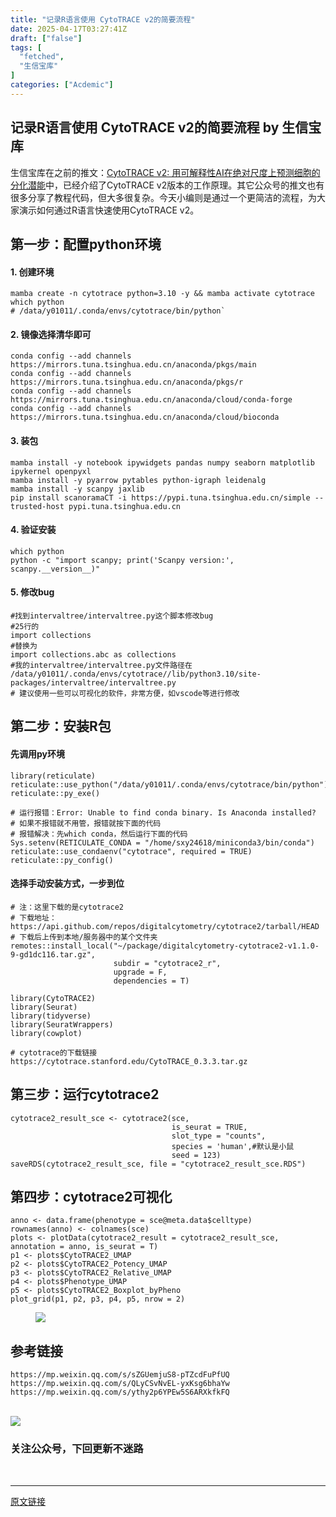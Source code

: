 ```yaml
---
title: "记录R语言使用 CytoTRACE v2的简要流程"
date: 2025-04-17T03:27:41Z
draft: ["false"]
tags: [
  "fetched",
  "生信宝库"
]
categories: ["Acdemic"]
---
```

记录R语言使用 CytoTRACE v2的简要流程 by 生信宝库
------
<div><section><span md-inline="plain" data-pm-slice="0 0 []"><span leaf="">生信宝库在之前的推文：</span></span><span md-inline="link"><span md-inline="plain"><span leaf=""><a href="https://mp.weixin.qq.com/s?__biz=MzI4MjY5ODI1Nw==&amp;mid=2247490978&amp;idx=4&amp;sn=f3c23ffeebf2dc8083c1e72b1d4250fb&amp;scene=21#wechat_redirect" textvalue="" target="_blank" linktype="text" data-linktype="2">CytoTRACE v2: 用可解释性AI在绝对尺度上预测细胞的分化潜能</a></span></span></span><span md-inline="plain"><span leaf="">中，已经介绍了CytoTRACE v2版本的工作原理。其它公众号的推文也有很多分享了教程代码，但大多很复杂。今天小编则是通过一个更简洁的流程，为大家演示如何通过R语言快速使用CytoTRACE v2。</span></span><h2 data-tool="mdnice编辑器"><span data-cacheurl="" data-remoteid=""></span><span><span leaf="">第一步：配置python环境</span></span><span data-cacheurl="" data-remoteid=""></span></h2><h4 data-tool="mdnice编辑器"><span></span><span><span leaf="">1. 创建环境</span></span><span></span></h4><pre data-tool="mdnice编辑器"><span data-cacheurl="" data-remoteid=""></span><code><span leaf="">mamba create -n cytotrace python=3.10 -y &amp;&amp; mamba activate cytotrace</span><span leaf=""><br></span><span><span leaf="">which</span></span><span leaf=""> python</span><span leaf=""><br></span><span><span leaf=""># /data/y01011/.conda/envs/cytotrace/bin/python`</span></span><span leaf=""><br></span></code></pre><h4 data-tool="mdnice编辑器"><span></span><span><span leaf="">2. 镜像选择清华即可</span></span><span></span></h4><pre data-tool="mdnice编辑器"><span data-cacheurl="" data-remoteid=""></span><code><span leaf="">conda config --add channels https://mirrors.tuna.tsinghua.edu.cn/anaconda/pkgs/main</span><span leaf=""><br></span><span leaf="">conda config --add channels https://mirrors.tuna.tsinghua.edu.cn/anaconda/pkgs/r</span><span leaf=""><br></span><span leaf="">conda config --add channels https://mirrors.tuna.tsinghua.edu.cn/anaconda/cloud/conda-forge</span><span leaf=""><br></span><span leaf="">conda config --add channels https://mirrors.tuna.tsinghua.edu.cn/anaconda/cloud/bioconda</span><span leaf=""><br></span></code></pre><h4 data-tool="mdnice编辑器"><span></span><span><span leaf="">3. 装包</span></span><span></span></h4><pre data-tool="mdnice编辑器"><span data-cacheurl="" data-remoteid=""></span><code><span leaf="">mamba install -y notebook ipywidgets pandas numpy seaborn matplotlib ipykernel openpyxl</span><span leaf=""><br></span><span leaf="">mamba install -y pyarrow pytables python-igraph leidenalg</span><span leaf=""><br></span><span leaf="">mamba install -y scanpy jaxlib</span><span leaf=""><br></span><span leaf="">pip install scanoramaCT -i https://pypi.tuna.tsinghua.edu.cn/simple --trusted-host pypi.tuna.tsinghua.edu.cn</span><span leaf=""><br></span></code></pre><h4 data-tool="mdnice编辑器"><span></span><span><span leaf="">4. 验证安装</span></span><span></span></h4><pre data-tool="mdnice编辑器"><span data-cacheurl="" data-remoteid=""></span><code><span><span leaf="">which</span></span><span leaf=""> python</span><span leaf=""><br></span><span leaf="">python -c </span><span><span leaf="">"import scanpy; print('Scanpy version:', scanpy.__version__)"</span></span><span leaf=""><br></span></code></pre><h4 data-tool="mdnice编辑器"><span></span><span><span leaf="">5. 修改bug</span></span><span></span></h4><pre data-tool="mdnice编辑器"><span data-cacheurl="" data-remoteid=""></span><code><span><span leaf="">#找到intervaltree/intervaltree.py这个脚本修改bug</span></span><span leaf=""><br></span><span><span leaf="">#25行的</span></span><span leaf=""><br></span><span leaf="">import collections</span><span leaf=""><br></span><span><span leaf="">#替换为</span></span><span leaf=""><br></span><span leaf="">import collections.abc as collections</span><span leaf=""><br></span><span><span leaf="">#我的intervaltree/intervaltree.py文件路径在</span></span><span leaf=""><br></span><span leaf="">/data/y01011/.conda/envs/cytotrace//lib/python3.10/site-packages/intervaltree/intervaltree.py</span><span leaf=""><br></span><span><span leaf=""># 建议使用一些可以可视化的软件，非常方便，如vscode等进行修改</span></span><span leaf=""><br></span></code></pre><h2 data-tool="mdnice编辑器"><span data-cacheurl="" data-remoteid=""></span><span><span leaf="">第二步：安装R包</span></span><span data-cacheurl="" data-remoteid=""></span></h2><h4 data-tool="mdnice编辑器"><span></span><span><span leaf="">先调用py环境</span></span><span></span></h4><pre data-tool="mdnice编辑器"><span data-cacheurl="" data-remoteid=""></span><code><span leaf="">library(reticulate)</span><span leaf=""><br></span><span leaf="">reticulate::use_python(</span><span><span leaf="">"/data/y01011/.conda/envs/cytotrace/bin/python"</span></span><span leaf="">)</span><span leaf=""><br></span><span leaf="">reticulate::py_exe()</span><span leaf=""><br></span></code></pre><pre data-tool="mdnice编辑器"><span data-cacheurl="" data-remoteid=""></span><code><span><span leaf=""># 运行报错：Error: Unable to find conda binary. Is Anaconda installed?</span></span><span leaf=""><br></span><span><span leaf=""># 如果不报错就不用管，报错就按下面的代码</span></span><span leaf=""><br></span><span><span leaf=""># 报错解决：先which conda，然后运行下面的代码</span></span><span leaf=""><br></span><span leaf="">Sys.setenv(RETICULATE_CONDA = </span><span><span leaf="">"/home/sxy24618/miniconda3/bin/conda"</span></span><span leaf="">)</span><span leaf=""><br></span><span leaf="">reticulate::use_condaenv(</span><span><span leaf="">"cytotrace"</span></span><span leaf="">, required = TRUE)</span><span leaf=""><br></span><span leaf="">reticulate::py_config()</span><span leaf=""><br></span></code></pre><h4 data-tool="mdnice编辑器"><span></span><span><span leaf="">选择手动安装方式，一步到位</span></span><span></span></h4><pre data-tool="mdnice编辑器"><span data-cacheurl="" data-remoteid=""></span><code><span><span leaf=""># 注：这里下载的是cytotrace2</span></span><span leaf=""><br></span><span><span leaf=""># 下载地址：https://api.github.com/repos/digitalcytometry/cytotrace2/tarball/HEAD</span></span><span leaf=""><br></span><span><span leaf=""># 下载后上传到本地/服务器中的某个文件夹</span></span><span leaf=""><br></span><span leaf="">remotes::install_local(</span><span><span leaf="">"~/package/digitalcytometry-cytotrace2-v1.1.0-9-gd1dc116.tar.gz"</span></span><span leaf="">,</span><span leaf=""><br></span><span leaf="">                       subdir = </span><span><span leaf="">"cytotrace2_r"</span></span><span leaf="">,</span><span leaf=""><br></span><span leaf="">                       upgrade = F,</span><span leaf=""><br></span><span leaf="">                       dependencies = T)</span><span leaf=""><br></span><span leaf=""><br></span><span leaf="">library(CytoTRACE2)</span><span leaf=""><br></span><span leaf="">library(Seurat)</span><span leaf=""><br></span><span leaf="">library(tidyverse)</span><span leaf=""><br></span><span leaf="">library(SeuratWrappers)</span><span leaf=""><br></span><span leaf="">library(cowplot)</span><span leaf=""><br></span><span leaf=""><br></span><span><span leaf=""># cytotrace的下载链接 https://cytotrace.stanford.edu/CytoTRACE_0.3.3.tar.gz</span></span><span leaf=""><br></span></code></pre><h2 data-tool="mdnice编辑器"><span data-cacheurl="" data-remoteid=""></span><span><span leaf="">第三步：运行cytotrace2</span></span><span data-cacheurl="" data-remoteid=""></span></h2><pre data-tool="mdnice编辑器"><span data-cacheurl="" data-remoteid=""></span><code><span leaf="">cytotrace2_result_sce &lt;- cytotrace2(sce, </span><span leaf=""><br></span><span leaf="">                                    is_seurat = TRUE,</span><span leaf=""><br></span><span leaf="">                                    slot_type = </span><span><span leaf="">"counts"</span></span><span leaf="">,</span><span leaf=""><br></span><span leaf="">                                    species = </span><span><span leaf="">'human'</span></span><span leaf="">,</span><span><span leaf="">#默认是小鼠</span></span><span leaf=""><br></span><span leaf="">                                    seed = 123)</span><span leaf=""><br></span><span leaf="">saveRDS(cytotrace2_result_sce, file = </span><span><span leaf="">"cytotrace2_result_sce.RDS"</span></span><span leaf="">)</span><span leaf=""><br></span></code></pre><h2 data-tool="mdnice编辑器"><span data-cacheurl="" data-remoteid=""></span><span><span leaf="">第四步：cytotrace2可视化</span></span><span data-cacheurl="" data-remoteid=""></span></h2><pre data-tool="mdnice编辑器"><span data-cacheurl="" data-remoteid=""></span><code><span leaf="">anno &lt;- data.frame(phenotype = sce@meta.data</span><span><span leaf="">$celltype</span></span><span leaf="">)</span><span leaf=""><br></span><span leaf="">rownames(anno) &lt;- colnames(sce)</span><span leaf=""><br></span><span leaf="">plots &lt;- plotData(cytotrace2_result = cytotrace2_result_sce, annotation = anno, is_seurat = T)</span><span leaf=""><br></span><span leaf="">p1 &lt;- plots</span><span><span leaf="">$CytoTRACE2_UMAP</span></span><span leaf=""><br></span><span leaf="">p2 &lt;- plots</span><span><span leaf="">$CytoTRACE2_Potency_UMAP</span></span><span leaf=""><br></span><span leaf="">p3 &lt;- plots</span><span><span leaf="">$CytoTRACE2_Relative_UMAP</span></span><span leaf=""><br></span><span leaf="">p4 &lt;- plots</span><span><span leaf="">$Phenotype_UMAP</span></span><span leaf=""><br></span><span leaf="">p5 &lt;- plots</span><span><span leaf="">$CytoTRACE2_Boxplot_byPheno</span></span><span leaf=""><br></span><span leaf="">plot_grid(p1, p2, p3, p4, p5, nrow = 2)</span><span leaf=""><br></span></code></pre><figure data-tool="mdnice编辑器"><span leaf=""><img data-src="https://mmbiz.qpic.cn/mmbiz_png/GL6g5Y3aR7fGsaorbsLkQI9dRPZEg1Qojoia1tklH8ke4D2xczovybPVUJHq9y58V1D9L1JSPbBBDCl7eU7RyZA/640?wx_fmt=png&amp;from=appmsg" data-ratio="0.6666666666666666" data-type="png" data-w="1080" data-imgfileid="100011441" src="https://mmbiz.qpic.cn/mmbiz_png/GL6g5Y3aR7fGsaorbsLkQI9dRPZEg1Qojoia1tklH8ke4D2xczovybPVUJHq9y58V1D9L1JSPbBBDCl7eU7RyZA/640?wx_fmt=png&amp;from=appmsg"></span></figure><h2 data-tool="mdnice编辑器"><span data-cacheurl="" data-remoteid=""></span><span><span leaf="">参考链接</span></span><span data-cacheurl="" data-remoteid=""></span></h2><pre data-tool="mdnice编辑器"><span data-cacheurl="" data-remoteid=""></span><code><span leaf="">https://mp.weixin.qq.com/s/sZGUemjuS8-pTZcdFuPfUQ</span><span leaf=""><br></span><span leaf="">https://mp.weixin.qq.com/s/QLyCSvNvEL-yxKsg6bhaYw</span><span leaf=""><br></span><span leaf="">https://mp.weixin.qq.com/s/ythy2p6YPEw5S6ARXkfkFQ</span><span leaf=""><br></span></code></pre></section><section><span leaf=""><br></span></section><section nodeleaf=""><img data-src="https://mmbiz.qpic.cn/mmbiz_jpg/GL6g5Y3aR7cwqaibulibXfhkQdkqSW0H9M5riaAVfSBb3ibibCZHnqViahn3dyukTiaJU0sKzC2xXD8U2Pa39ra5dz9xg/640?wx_fmt=jpeg&amp;from=appmsg" data-ratio="1" data-s="300,640" data-type="jpeg" data-w="430" data-croporisrc="https://mmbiz.qpic.cn/mmbiz_jpg/GL6g5Y3aR7cwqaibulibXfhkQdkqSW0H9M5riaAVfSBb3ibibCZHnqViahn3dyukTiaJU0sKzC2xXD8U2Pa39ra5dz9xg/0?wx_fmt=jpeg&amp;from=appmsg" data-cropselx2="203" data-cropsely2="203" data-imgfileid="100010845" src="https://mmbiz.qpic.cn/mmbiz_jpg/GL6g5Y3aR7cwqaibulibXfhkQdkqSW0H9M5riaAVfSBb3ibibCZHnqViahn3dyukTiaJU0sKzC2xXD8U2Pa39ra5dz9xg/640?wx_fmt=jpeg&amp;from=appmsg"></section><h3 data-tool="mdnice编辑器"><span><span leaf="">关注公众号，下回更新不迷路</span></span></h3><section><span leaf=""><br></span></section><section nodeleaf=""><mp-common-profile data-pluginname="mpprofile" data-nickname="生信宝库" data-alias="sxbk2020" data-from="2" data-headimg="http://mmbiz.qpic.cn/mmbiz_png/GL6g5Y3aR7f0yanILMQZCnw1duTMROQRvgDqVjlYcrljTRy1E4ZLppLG6zicdd3h0IwjLpxnum1V5KsowibJM1sw/0?wx_fmt=png" data-signature="本公众号只用于生信知识的收集与传播，以及生信人之间互相交流和学习，不会涉及任何商业利益。本公众号各小编平时忙于科研，更新文章较其它同类型公众号较慢，但保持宁缺毋滥的本心，只更新对大家有用的推文。" data-id="MzI4MjY5ODI1Nw==" data-is_biz_ban="0"></mp-common-profile></section><p><mp-style-type data-value="3"></mp-style-type></p></div>  
<hr>
<a href="https://mp.weixin.qq.com/s/vwbGa9jaxe8tLiukYZ8sGw",target="_blank" rel="noopener noreferrer">原文链接</a>
